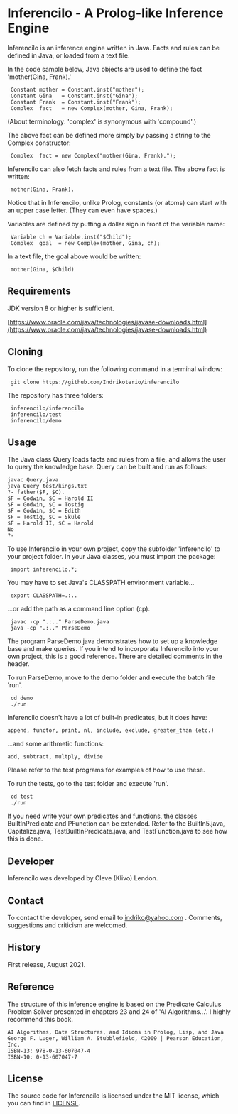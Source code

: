 # Inferencilo - A Prolog-like Inference Engine

Inferencilo is an inference engine written in Java. Facts and rules can be defined in Java, or loaded from a text file.

In the code sample below, Java objects are used to define the fact 'mother(Gina, Frank).'

```
 Constant mother = Constant.inst("mother");
 Constant Gina   = Constant.inst("Gina");
 Constant Frank  = Constant.inst("Frank");
 Complex  fact   = new Complex(mother, Gina, Frank);
```

(About terminology: 'complex' is synonymous with 'compound'.)

The above fact can be defined more simply by passing a string to the Complex constructor:

```
 Complex  fact = new Complex("mother(Gina, Frank).");
```

Inferencilo can also fetch facts and rules from a text file. The above fact is written:

```
 mother(Gina, Frank).
```

Notice that in Inferencilo, unlike Prolog, constants (or atoms) can start with an upper case letter. (They can even have spaces.)

Variables are defined by putting a dollar sign in front of the variable name:

```
 Variable ch = Variable.inst("$Child");
 Complex  goal  = new Complex(mother, Gina, ch);
```

In a text file, the goal above would be written:

```
 mother(Gina, $Child)
```


## Requirements

JDK version 8 or higher is sufficient.

[https://www.oracle.com/java/technologies/javase-downloads.html](https://www.oracle.com/java/technologies/javase-downloads.html)

## Cloning

To clone the repository, run the following command in a terminal window:

```
 git clone https://github.com/Indrikoterio/inferencilo
```

The repository has three folders:

```
 inferencilo/inferencilo
 inferencilo/test
 inferencilo/demo
```

## Usage

The Java class Query loads facts and rules from a file, and allows the user to query the knowledge base. Query can be built and run as follows:

```
javac Query.java
java Query test/kings.txt
?- father($F, $C).
$F = Godwin, $C = Harold II
$F = Godwin, $C = Tostig
$F = Godwin, $C = Edith
$F = Tostig, $C = Skule
$F = Harold II, $C = Harold
No
?-
```

To use Inferencilo in your own project, copy the subfolder 'inferencilo' to your project folder. In your Java classes, you must import the package:

```
 import inferencilo.*;
```

You may have to set Java's CLASSPATH environment variable...

```
 export CLASSPATH=.:..
```

...or add the path as a command line option (cp).

```
 javac -cp ".:.." ParseDemo.java
 java -cp ".:.." ParseDemo
```

The program ParseDemo.java demonstrates how to set up a knowledge base and make queries. If you intend to incorporate Inferencilo into your own project, this is a good reference. There are detailed comments in the header.

To run ParseDemo, move to the demo folder and execute the batch file 'run'.

```
 cd demo
 ./run
```

Inferencilo doesn't have a lot of built-in predicates, but it does have:

```
append, functor, print, nl, include, exclude, greater_than (etc.)
```

...and some arithmetic functions:

```
add, subtract, multply, divide
```

Please refer to the test programs for examples of how to use these.

To run the tests, go to the test folder and execute 'run'.

```
 cd test
 ./run
```

If you need write your own predicates and functions, the classes BuiltInPredicate and PFunction can be extended. Refer to the BuiltIn5.java, Capitalize.java, TestBuiltInPredicate.java, and TestFunction.java to see how this is done.

## Developer

Inferencilo was developed by Cleve (Klivo) Lendon.

## Contact

To contact the developer, send email to indriko@yahoo.com . Comments, suggestions and criticism are welcomed.

## History

First release, August 2021.

## Reference

The structure of this inference engine is based on the Predicate Calculus Problem Solver presented in chapters 23 and 24 of 'AI Algorithms...'. I highly recommend this book.

```
AI Algorithms, Data Structures, and Idioms in Prolog, Lisp, and Java
George F. Luger, William A. Stubblefield, ©2009 | Pearson Education, Inc. 
ISBN-13: 978-0-13-607047-4
ISBN-10: 0-13-607047-7
```

## License

The source code for Inferencilo is licensed under the MIT license, which you can find in [LICENSE](LICENSE).
